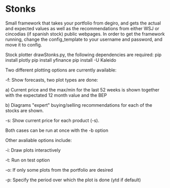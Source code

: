 # Stonks
Small framework that takes your portfolio from degiro, and gets the actual and expected values as well as the recommendations from either WSJ or cincodias (if spanish stock) public webpages.
In order to get the framework running, change the config_template to your username and password, and move it to config.


Stock plotter drawStonks.py, the following dependencies are required:
	     pip install plotly
	     pip install yfinance
	     pip install -U Kaleido
	     
Two different plotting options are currently available:

-f: Show forecasts, two plot types are done:
  
  a) Current price and the max/min for the last 52 weeks is shown together with the expectated 12 month value and the BEP
  
  b) Diagrams "expert" buying/selling recommendations for each of the stocks are shown. 

-s: Show current price for each product (-s).

Both cases can be run at once with the -b option

Other avaliable options include:

-i: Draw plots interactively

-t: Run on test option

-o: If only some plots from the portfolio are desired

-p: Specify the period over which the plot is done (ytd if default)